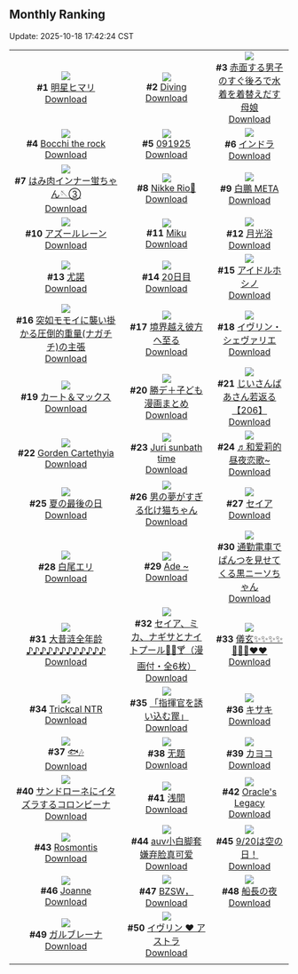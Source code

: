 ## Monthly Ranking
Update: 2025-10-18 17:42:24 CST

|      |      |      |
| :----: | :----: | :----: |
| ![](https://i.pixiv.re/c/240x480/img-master/img/2025/09/20/00/00/18/135297113_p0_master1200.jpg)<br>**#1** [明星ヒマリ](https://www.pixiv.net/artworks/135297113)<br>[Download](https://i.pixiv.re/img-original/img/2025/09/20/00/00/18/135297113_p0.jpg) | ![](https://i.pixiv.re/c/240x480/img-master/img/2025/09/20/00/03/24/135297541_p0_master1200.jpg)<br>**#2** [Diving](https://www.pixiv.net/artworks/135297541)<br>[Download](https://i.pixiv.re/img-original/img/2025/09/20/00/03/24/135297541_p0.png) | ![](https://i.pixiv.re/c/240x480/img-master/img/2025/09/20/18/38/49/135325438_p0_master1200.jpg)<br>**#3** [赤面する男子のすぐ後ろで水着を着替えだす母娘](https://www.pixiv.net/artworks/135325438)<br>[Download](https://i.pixiv.re/img-original/img/2025/09/20/18/38/49/135325438_p0.jpg) |
| ![](https://i.pixiv.re/c/240x480/img-master/img/2025/09/20/14/20/49/135317145_p0_master1200.jpg)<br>**#4** [Bocchi the rock](https://www.pixiv.net/artworks/135317145)<br>[Download](https://i.pixiv.re/img-original/img/2025/09/20/14/20/49/135317145_p0.jpg) | ![](https://i.pixiv.re/c/240x480/img-master/img/2025/09/19/01/07/28/135263274_p0_master1200.jpg)<br>**#5** [091925](https://www.pixiv.net/artworks/135263274)<br>[Download](https://i.pixiv.re/img-original/img/2025/09/19/01/07/28/135263274_p0.jpg) | ![](https://i.pixiv.re/c/240x480/img-master/img/2025/09/20/00/00/21/135297130_p0_master1200.jpg)<br>**#6** [インドラ](https://www.pixiv.net/artworks/135297130)<br>[Download](https://i.pixiv.re/img-original/img/2025/09/20/00/00/21/135297130_p0.jpg) |
| ![](https://i.pixiv.re/c/240x480/img-master/img/2025/09/20/22/46/23/135336408_p0_master1200.jpg)<br>**#7** [はみ肉インナー蛍ちゃん🪡③](https://www.pixiv.net/artworks/135336408)<br>[Download](https://i.pixiv.re/img-original/img/2025/09/20/22/46/23/135336408_p0.png) | ![](https://i.pixiv.re/c/240x480/img-master/img/2025/09/20/00/05/22/135297700_p0_master1200.jpg)<br>**#8** [Nikke Rio🐰](https://www.pixiv.net/artworks/135297700)<br>[Download](https://i.pixiv.re/img-original/img/2025/09/20/00/05/22/135297700_p0.jpg) | ![](https://i.pixiv.re/c/240x480/img-master/img/2025/09/19/14/31/33/135277249_p0_master1200.jpg)<br>**#9** [白鵬 META](https://www.pixiv.net/artworks/135277249)<br>[Download](https://i.pixiv.re/img-original/img/2025/09/19/14/31/33/135277249_p0.jpg) |
| ![](https://i.pixiv.re/c/240x480/img-master/img/2025/09/19/20/11/20/135287100_p0_master1200.jpg)<br>**#10** [アズールレーン](https://www.pixiv.net/artworks/135287100)<br>[Download](https://i.pixiv.re/img-original/img/2025/09/19/20/11/20/135287100_p0.jpg) | ![](https://i.pixiv.re/c/240x480/img-master/img/2025/09/18/00/00/34/135224547_p0_master1200.jpg)<br>**#11** [Miku](https://www.pixiv.net/artworks/135224547)<br>[Download](https://i.pixiv.re/img-original/img/2025/09/18/00/00/34/135224547_p0.jpg) | ![](https://i.pixiv.re/c/240x480/img-master/img/2025/09/22/01/53/48/135384622_p0_master1200.jpg)<br>**#12** [月光浴](https://www.pixiv.net/artworks/135384622)<br>[Download](https://i.pixiv.re/img-original/img/2025/09/22/01/53/48/135384622_p0.jpg) |
| ![](https://i.pixiv.re/c/240x480/img-master/img/2025/09/20/13/51/21/135316275_p0_master1200.jpg)<br>**#13** [尤諾](https://www.pixiv.net/artworks/135316275)<br>[Download](https://i.pixiv.re/img-original/img/2025/09/20/13/51/21/135316275_p0.jpg) | ![](https://i.pixiv.re/c/240x480/img-master/img/2025/09/20/19/30/04/135327532_p0_master1200.jpg)<br>**#14** [20日目](https://www.pixiv.net/artworks/135327532)<br>[Download](https://i.pixiv.re/img-original/img/2025/09/20/19/30/04/135327532_p0.jpg) | ![](https://i.pixiv.re/c/240x480/img-master/img/2025/09/19/17/34/56/135281266_p0_master1200.jpg)<br>**#15** [アイドルホシノ](https://www.pixiv.net/artworks/135281266)<br>[Download](https://i.pixiv.re/img-original/img/2025/09/19/17/34/56/135281266_p0.png) |
| ![](https://i.pixiv.re/c/240x480/img-master/img/2025/09/21/21/00/08/135375886_p0_master1200.jpg)<br>**#16** [突如モモイに襲い掛かる圧倒的重量(ナガチチ)の主張](https://www.pixiv.net/artworks/135375886)<br>[Download](https://i.pixiv.re/img-original/img/2025/09/21/21/00/08/135375886_p0.jpg) | ![](https://i.pixiv.re/c/240x480/img-master/img/2025/09/20/00/02/35/135297468_p0_master1200.jpg)<br>**#17** [境界越え彼方へ至る](https://www.pixiv.net/artworks/135297468)<br>[Download](https://i.pixiv.re/img-original/img/2025/09/20/00/02/35/135297468_p0.jpg) | ![](https://i.pixiv.re/c/240x480/img-master/img/2025/09/19/00/00/23/135260334_p0_master1200.jpg)<br>**#18** [イヴリン・シェヴァリエ](https://www.pixiv.net/artworks/135260334)<br>[Download](https://i.pixiv.re/img-original/img/2025/09/19/00/00/23/135260334_p0.png) |
| ![](https://i.pixiv.re/c/240x480/img-master/img/2025/09/21/00/31/07/135339708_p0_master1200.jpg)<br>**#19** [カート＆マックス](https://www.pixiv.net/artworks/135339708)<br>[Download](https://i.pixiv.re/img-original/img/2025/09/21/00/31/07/135339708_p0.jpg) | ![](https://i.pixiv.re/c/240x480/img-master/img/2025/09/21/19/20/31/135371473_p0_master1200.jpg)<br>**#20** [勝デ＋子ども漫画まとめ](https://www.pixiv.net/artworks/135371473)<br>[Download](https://i.pixiv.re/img-original/img/2025/09/21/19/20/31/135371473_p0.jpg) | ![](https://i.pixiv.re/c/240x480/img-master/img/2025/09/20/11/09/44/135311935_p0_master1200.jpg)<br>**#21** [じいさんばあさん若返る【206】](https://www.pixiv.net/artworks/135311935)<br>[Download](https://i.pixiv.re/img-original/img/2025/09/20/11/09/44/135311935_p0.png) |
| ![](https://i.pixiv.re/c/240x480/img-master/img/2025/09/22/20/59/35/135414079_p0_master1200.jpg)<br>**#22** [Gorden Cartethyia](https://www.pixiv.net/artworks/135414079)<br>[Download](https://i.pixiv.re/img-original/img/2025/09/22/20/59/35/135414079_p0.jpg) | ![](https://i.pixiv.re/c/240x480/img-master/img/2025/09/20/02/47/29/135302887_p0_master1200.jpg)<br>**#23** [Juri sunbath time](https://www.pixiv.net/artworks/135302887)<br>[Download](https://i.pixiv.re/img-original/img/2025/09/20/02/47/29/135302887_p0.jpg) | ![](https://i.pixiv.re/c/240x480/img-master/img/2025/09/20/13/31/39/135315772_p0_master1200.jpg)<br>**#24** [♬和爱莉的昼夜恋歌~](https://www.pixiv.net/artworks/135315772)<br>[Download](https://i.pixiv.re/img-original/img/2025/09/20/13/31/39/135315772_p0.jpg) |
| ![](https://i.pixiv.re/c/240x480/img-master/img/2025/09/20/00/20/17/135298442_p0_master1200.jpg)<br>**#25** [夏の最後の日](https://www.pixiv.net/artworks/135298442)<br>[Download](https://i.pixiv.re/img-original/img/2025/09/20/00/20/17/135298442_p0.jpg) | ![](https://i.pixiv.re/c/240x480/img-master/img/2025/09/20/00/00/34/135297197_p0_master1200.jpg)<br>**#26** [男の夢がすぎる化け猫ちゃん](https://www.pixiv.net/artworks/135297197)<br>[Download](https://i.pixiv.re/img-original/img/2025/09/20/00/00/34/135297197_p0.jpg) | ![](https://i.pixiv.re/c/240x480/img-master/img/2025/09/22/12/40/16/135400125_p0_master1200.jpg)<br>**#27** [セイア](https://www.pixiv.net/artworks/135400125)<br>[Download](https://i.pixiv.re/img-original/img/2025/09/22/12/40/16/135400125_p0.png) |
| ![](https://i.pixiv.re/c/240x480/img-master/img/2025/09/22/00/30/01/135386252_p0_master1200.jpg)<br>**#28** [白尾エリ](https://www.pixiv.net/artworks/135386252)<br>[Download](https://i.pixiv.re/img-original/img/2025/09/22/00/30/01/135386252_p0.jpg) | ![](https://i.pixiv.re/c/240x480/img-master/img/2025/09/18/12/10/09/135238395_p0_master1200.jpg)<br>**#29** [Ade ~](https://www.pixiv.net/artworks/135238395)<br>[Download](https://i.pixiv.re/img-original/img/2025/09/18/12/10/09/135238395_p0.jpg) | ![](https://i.pixiv.re/c/240x480/img-master/img/2025/09/20/19/30/47/135327592_p0_master1200.jpg)<br>**#30** [通勤電車でぱんつを見せてくる黒ニーソちゃん](https://www.pixiv.net/artworks/135327592)<br>[Download](https://i.pixiv.re/img-original/img/2025/09/20/19/30/47/135327592_p0.jpg) |
| ![](https://i.pixiv.re/c/240x480/img-master/img/2025/09/20/00/00/51/135297249_p0_master1200.jpg)<br>**#31** [大昔涟全年龄♪♪♪♪♪♪♪♪♪♪♪♪](https://www.pixiv.net/artworks/135297249)<br>[Download](https://i.pixiv.re/img-original/img/2025/09/20/00/00/51/135297249_p0.jpg) | ![](https://i.pixiv.re/c/240x480/img-master/img/2025/09/22/08/00/27/135394904_p0_master1200.jpg)<br>**#32** [セイア、ミカ、ナギサとナイトプール🌴🌊🍸（漫画付・全6枚）](https://www.pixiv.net/artworks/135394904)<br>[Download](https://i.pixiv.re/img-original/img/2025/09/22/08/00/27/135394904_p0.jpg) | ![](https://i.pixiv.re/c/240x480/img-master/img/2025/09/21/10/31/51/135354122_p0_master1200.jpg)<br>**#33** [儀玄✨✨✨✨🐤🐤🐤❤️❤️](https://www.pixiv.net/artworks/135354122)<br>[Download](https://i.pixiv.re/img-original/img/2025/09/21/10/31/51/135354122_p0.jpg) |
| ![](https://i.pixiv.re/c/240x480/img-master/img/2025/09/19/15/28/18/135278322_p0_master1200.jpg)<br>**#34** [Trickcal NTR](https://www.pixiv.net/artworks/135278322)<br>[Download](https://i.pixiv.re/img-original/img/2025/09/19/15/28/18/135278322_p0.png) | ![](https://i.pixiv.re/c/240x480/img-master/img/2025/09/18/18/29/59/135246715_p0_master1200.jpg)<br>**#35** [「指揮官を誘い込む罠」](https://www.pixiv.net/artworks/135246715)<br>[Download](https://i.pixiv.re/img-original/img/2025/09/18/18/29/59/135246715_p0.png) | ![](https://i.pixiv.re/c/240x480/img-master/img/2025/09/19/23/33/03/135295870_p0_master1200.jpg)<br>**#36** [キサキ](https://www.pixiv.net/artworks/135295870)<br>[Download](https://i.pixiv.re/img-original/img/2025/09/19/23/33/03/135295870_p0.jpg) |
| ![](https://i.pixiv.re/c/240x480/img-master/img/2025/09/19/02/10/44/135264986_p0_master1200.jpg)<br>**#37** [🐟🎶](https://www.pixiv.net/artworks/135264986)<br>[Download](https://i.pixiv.re/img-original/img/2025/09/19/02/10/44/135264986_p0.jpg) | ![](https://i.pixiv.re/c/240x480/img-master/img/2025/09/21/15/05/59/135362031_p0_master1200.jpg)<br>**#38** [无题](https://www.pixiv.net/artworks/135362031)<br>[Download](https://i.pixiv.re/img-original/img/2025/09/21/15/05/59/135362031_p0.png) | ![](https://i.pixiv.re/c/240x480/img-master/img/2025/09/22/00/01/14/135384807_p0_master1200.jpg)<br>**#39** [カヨコ](https://www.pixiv.net/artworks/135384807)<br>[Download](https://i.pixiv.re/img-original/img/2025/09/22/00/01/14/135384807_p0.png) |
| ![](https://i.pixiv.re/c/240x480/img-master/img/2025/09/20/00/35/58/135299146_p0_master1200.jpg)<br>**#40** [サンドローネにイタズラするコロンビーナ](https://www.pixiv.net/artworks/135299146)<br>[Download](https://i.pixiv.re/img-original/img/2025/09/20/00/35/58/135299146_p0.png) | ![](https://i.pixiv.re/c/240x480/img-master/img/2025/09/19/22/00/14/135291696_p0_master1200.jpg)<br>**#41** [浅間](https://www.pixiv.net/artworks/135291696)<br>[Download](https://i.pixiv.re/img-original/img/2025/09/19/22/00/14/135291696_p0.jpg) | ![](https://i.pixiv.re/c/240x480/img-master/img/2025/09/23/20/48/04/135342793_p0_master1200.jpg)<br>**#42** [Oracle's Legacy](https://www.pixiv.net/artworks/135342793)<br>[Download](https://i.pixiv.re/img-original/img/2025/09/23/20/48/04/135342793_p0.png) |
| ![](https://i.pixiv.re/c/240x480/img-master/img/2025/09/20/00/10/42/135298019_p0_master1200.jpg)<br>**#43** [Rosmontis](https://www.pixiv.net/artworks/135298019)<br>[Download](https://i.pixiv.re/img-original/img/2025/09/20/00/10/42/135298019_p0.jpg) | ![](https://i.pixiv.re/c/240x480/img-master/img/2025/09/21/00/48/54/135342270_p0_master1200.jpg)<br>**#44** [auv小白脚套嫌弃脸真可爱](https://www.pixiv.net/artworks/135342270)<br>[Download](https://i.pixiv.re/img-original/img/2025/09/21/00/48/54/135342270_p0.jpg) | ![](https://i.pixiv.re/c/240x480/img-master/img/2025/09/20/14/19/05/135317099_p0_master1200.jpg)<br>**#45** [9/20は空の日！](https://www.pixiv.net/artworks/135317099)<br>[Download](https://i.pixiv.re/img-original/img/2025/09/20/14/19/05/135317099_p0.png) |
| ![](https://i.pixiv.re/c/240x480/img-master/img/2025/09/19/20/58/46/135288872_p0_master1200.jpg)<br>**#46** [Joanne](https://www.pixiv.net/artworks/135288872)<br>[Download](https://i.pixiv.re/img-original/img/2025/09/19/20/58/46/135288872_p0.jpg) | ![](https://i.pixiv.re/c/240x480/img-master/img/2025/09/20/03/14/55/135303115_p0_master1200.jpg)<br>**#47** [BZSW，](https://www.pixiv.net/artworks/135303115)<br>[Download](https://i.pixiv.re/img-original/img/2025/09/20/03/14/55/135303115_p0.png) | ![](https://i.pixiv.re/c/240x480/img-master/img/2025/09/21/19/17/53/135371375_p0_master1200.jpg)<br>**#48** [船長の夜](https://www.pixiv.net/artworks/135371375)<br>[Download](https://i.pixiv.re/img-original/img/2025/09/21/19/17/53/135371375_p0.jpg) |
| ![](https://i.pixiv.re/c/240x480/img-master/img/2025/09/18/15/20/53/135241914_p0_master1200.jpg)<br>**#49** [ガルブレーナ](https://www.pixiv.net/artworks/135241914)<br>[Download](https://i.pixiv.re/img-original/img/2025/09/18/15/20/53/135241914_p0.png) | ![](https://i.pixiv.re/c/240x480/img-master/img/2025/09/18/11/47/50/135237807_p0_master1200.jpg)<br>**#50** [イヴリン ♥️ アストラ](https://www.pixiv.net/artworks/135237807)<br>[Download](https://i.pixiv.re/img-original/img/2025/09/18/11/47/50/135237807_p0.png) |
|      |
